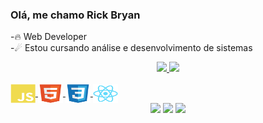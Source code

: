 ### Olá, me chamo Rick Bryan 
-🔥 Web Developer<br>
-☄ Estou cursando análise e desenvolvimento de sistemas

<div style="display: inline_block" align="center">
  <a href="https://github.com/Rick-Bryan">
  <img height="170em" src="https://github-readme-stats.vercel.app/api?username=Rick-Bryan&show_icons=true&theme=rose_pine&include_all_commits=true&count_private=true"/>
  <img height="170em" src="https://github-readme-stats.vercel.app/api/top-langs/?username=Rick-Bryan&layout=compact&langs_count=7&theme=rose_pine"/>
</div>
  <div style="display: inline_block"><br>
  <img align="center"  height="30" width="40" src="https://raw.githubusercontent.com/devicons/devicon/master/icons/javascript/javascript-plain.svg">
  <img align="center"  height="30" width="40" src="https://raw.githubusercontent.com/devicons/devicon/master/icons/html5/html5-original.svg">
  <img align="center"  height="30" width="40" src="https://raw.githubusercontent.com/devicons/devicon/master/icons/css3/css3-original.svg">
  <img align="center"  height="30" width="40" src="https://raw.githubusercontent.com/devicons/devicon/master/icons/react/react-original.svg">

  
 
  
<div style="display: inline_block" align="center"> 
  <a href="https://instagram.com/rick_bryaan" target="_blank"><img src="https://img.shields.io/badge/-Instagram-%23E4405F?style=for-the-badge&logo=instagram&logoColor=white" target="_blank"></a> 
  <a href = "mailto:rickbryanbatistalima@gmail.com"><img src="https://img.shields.io/badge/-Gmail-%23333?style=for-the-badge&logo=gmail&logoColor=white" target="_blank"></a>
  <a href="https://www.linkedin.com/in/rick-bryan-716b3b218" target="_blank"><img src="https://img.shields.io/badge/-LinkedIn-%230077B5?style=for-the-badge&logo=linkedin&logoColor=white" target="_blank"></a> 
 
  <!--![Snake animation](https://github.com/Rick-Bryan/Rick-Bryan/blob/output/github-contribution-grid-snake.svg)-->
 
</div>
 
  
 
